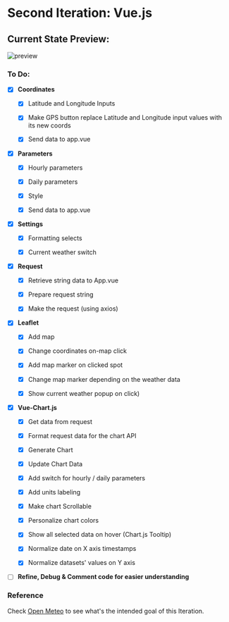 # Second Iteration: Vue.js

## Current State Preview: 

![preview](https://i.imgur.com/eWZAbD2.png)

### To Do:

- [X] **Coordinates**
   - [x] Latitude and Longitude Inputs 
   - [x] Make GPS button replace Latitude and Longitude input values with its new coords
   - [x] Send data to app.vue


- [x] **Parameters**
  - [x] Hourly parameters
  - [x] Daily parameters
  - [x] Style
  - [x] Send data to app.vue


- [X] **Settings**
  - [X] Formatting selects
  - [X] Current weather switch


- [X] **Request**
  - [X] Retrieve string data to App.vue
  - [X] Prepare request string
  - [x] Make the request (using axios)


- [X] **Leaflet**
  - [X] Add map
  - [X] Change coordinates on-map click
  - [X] Add map marker on clicked spot
  - [X] Change map marker depending on the weather data
  - [X] Show current weather popup on click)


- [X] **Vue-Chart.js**
  - [X] Get data from request
  - [X] Format request data for the chart API
  - [X] Generate Chart
  - [X] Update Chart Data
  - [X] Add switch for hourly / daily parameters
  - [X] Add units labeling
  - [X] Make chart Scrollable
  - [X] Personalize chart colors
  - [X] Show all selected data on hover (Chart.js Tooltip)
  - [X] Normalize date on X axis timestamps
  - [X] Normalize datasets' values on Y axis
  

- [ ] **Refine, Debug & Comment code for easier understanding**

    
### Reference
Check [Open Meteo](https://open-meteo.com/en/docs#api-documentation) to see what's the intended goal of this Iteration.
